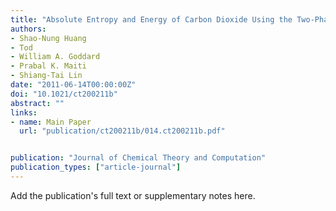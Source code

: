```yaml
---
title: "Absolute Entropy and Energy of Carbon Dioxide Using the Two-Phase Thermodynamic Model"
authors:
- Shao-Nung Huang
- Tod
- William A. Goddard
- Prabal K. Maiti
- Shiang-Tai Lin
date: "2011-06-14T00:00:00Z"
doi: "10.1021/ct200211b"
abstract: ""
links:
- name: Main Paper
  url: "publication/ct200211b/014.ct200211b.pdf" 


publication: "Journal of Chemical Theory and Computation"
publication_types: ["article-journal"]
---
```


Add the publication's full text or supplementary notes here.
